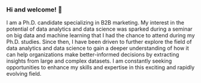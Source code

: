 ### Hi and welcome! 👋 

I am a Ph.D. candidate specializing in B2B marketing. My interest in the potential of data analytics and data science was sparked during a seminar on big data and machine learning that I had the chance to attend during my Ph.D. studies. Since then, I have been driven to further explore the field of data analytics and data science to gain a deeper understanding of how it can help organizations make better-informed decisions by extracting insights from large and complex datasets. I am constantly seeking opportunities to enhance my skills and expertise in this exciting and rapidly evolving field.




